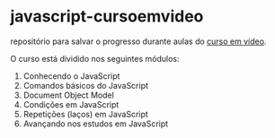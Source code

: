 # javascript-cursoemvideo

repositório para salvar o progresso durante aulas do [curso em vídeo](https://www.youtube.com/playlist?list=PLHz_AreHm4dlsK3Nr9GVvXCbpQyHQl1o1).

O curso está dividido nos seguintes módulos:

1. Conhecendo o JavaScript
2. Comandos básicos do JavaScript
3. Document Object Model
4. Condições em JavaScript
5. Repetições (laços) em JavaScript
6. Avançando nos estudos em JavaScript
